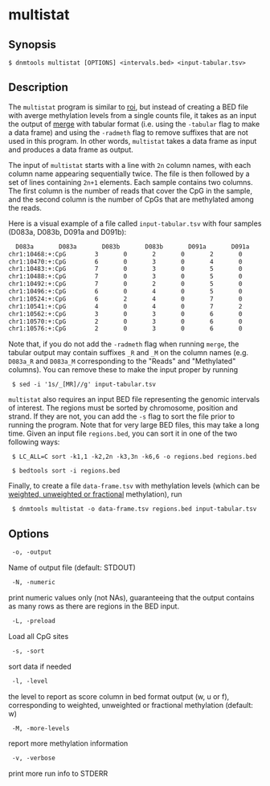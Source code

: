 # multistat

## Synopsis
```shell
$ dnmtools multistat [OPTIONS] <intervals.bed> <input-tabular.tsv>
```

## Description

The `multistat` program is similar to [roi](../roi), but instead of
creating a BED file with averge methylation levels from a single
counts file, it takes as an input the output of [merge](../merge) with
tabular format (i.e. using the `-tabular` flag to make a data frame)
and using the `-radmeth` flag to remove suffixes that are not used in
this program.  In other words, `multistat` takes a data frame as input
and produces a data frame as output.

The input of `multistat` starts with a line with `2n` column names, with each
column name appearing sequentially twice. The file is then followed by a set of
lines containing `2n+1` elements. Each sample contains two columns. The first
column is the number of reads that cover the CpG in the sample, and the second
column is the number of CpGs that are methylated among the reads.

Here is a visual example of a file called `input-tabular.tsv` with four samples
(D083a, D083b, D091a and D091b):

```txt
  D083a       D083a       D083b       D083b       D091a       D091a       D091b       D091b
chr1:10468:+:CpG        3       0       2       0       2       0       1       0
chr1:10470:+:CpG        6       0       3       0       4       0       3       0
chr1:10483:+:CpG        7       0       3       0       5       0       3       1
chr1:10488:+:CpG        7       0       3       0       5       0       3       0
chr1:10492:+:CpG        7       0       2       0       5       0       3       0
chr1:10496:+:CpG        6       0       4       0       5       0       4       0
chr1:10524:+:CpG        6       2       4       0       7       0       5       1
chr1:10541:+:CpG        4       0       4       0       7       2       5       0
chr1:10562:+:CpG        3       0       3       0       6       0       4       0
chr1:10570:+:CpG        2       0       3       0       6       0       4       0
chr1:10576:+:CpG        2       0       3       0       6       0       4       0
```

Note that, if you do not add the `-radmeth` flag when running `merge`,
the tabular output may contain suffixes `_R` and `_M` on the column
names (e.g. `D083a_R` and `D083a_M` corresponding to the "Reads" and
"Methylated" columns). You can remove these to make the input proper
by running

```shell
 $ sed -i '1s/_[MR]//g' input-tabular.tsv
```

`multistat` also requires an input BED file representing the genomic
intervals of interest. The regions must be sorted by chromosome, position and
strand. If they are not, you can add the `-s` flag to sort the file prior to
running the program. Note that for very large BED files, this may take a long
time. Given an input file `regions.bed`, you can sort it in one of the two
following ways:

```shell
 $ LC_ALL=C sort -k1,1 -k2,2n -k3,3n -k6,6 -o regions.bed regions.bed
```

```shell
 $ bedtools sort -i regions.bed
```

Finally, to create a file `data-frame.tsv` with methylation levels (which can be
[weighted, unweighted or fractional](../levels) methylation), run

```shell
 $ dnmtools multistat -o data-frame.tsv regions.bed input-tabular.tsv
```

## Options

```txt
 -o, -output
```

Name of output file (default: STDOUT)

```txt
 -N, -numeric
```

print numeric values only (not NAs), guaranteeing that the output
contains as many rows as there are regions in the BED input.

```txt
 -L, -preload
```

Load all CpG sites

```txt
 -s, -sort
```

sort data if needed


```txt
 -l, -level
```

the level to report as score column in bed format output (w, u or f),
corresponding to weighted, unweighted or fractional methylation (default: w)

```txt
 -M, -more-levels
```

report more methylation information

```txt
 -v, -verbose
```

print more run info to STDERR

